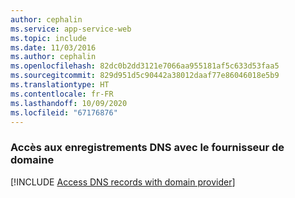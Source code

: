 ```yaml
---
author: cephalin
ms.service: app-service-web
ms.topic: include
ms.date: 11/03/2016
ms.author: cephalin
ms.openlocfilehash: 82dc0b2dd3121e7066aa955181af5c633d53faa5
ms.sourcegitcommit: 829d951d5c90442a38012daaf77e86046018e5b9
ms.translationtype: HT
ms.contentlocale: fr-FR
ms.lasthandoff: 10/09/2020
ms.locfileid: "67176876"
---
```

### <a name="access-dns-records-with-domain-provider"></a>Accès aux enregistrements DNS avec le fournisseur de domaine

[!INCLUDE [Access DNS records with domain provider](app-service-web-access-dns-records-no-h.md)]
